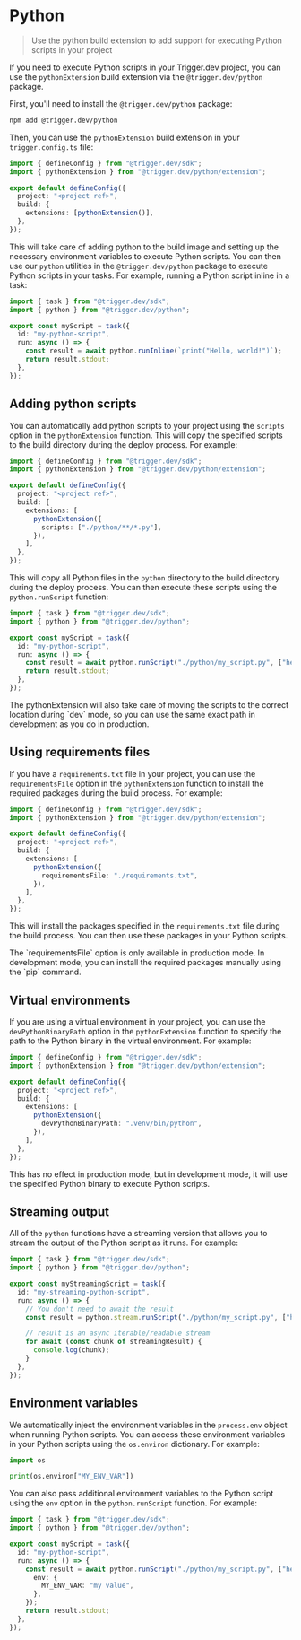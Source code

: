 # Python

> Use the python build extension to add support for executing Python scripts in your project

If you need to execute Python scripts in your Trigger.dev project, you can use the `pythonExtension` build extension via the `@trigger.dev/python` package.

First, you'll need to install the `@trigger.dev/python` package:

```bash
npm add @trigger.dev/python
```

Then, you can use the `pythonExtension` build extension in your `trigger.config.ts` file:

```ts
import { defineConfig } from "@trigger.dev/sdk";
import { pythonExtension } from "@trigger.dev/python/extension";

export default defineConfig({
  project: "<project ref>",
  build: {
    extensions: [pythonExtension()],
  },
});
```

This will take care of adding python to the build image and setting up the necessary environment variables to execute Python scripts. You can then use our `python` utilities in the `@trigger.dev/python` package to execute Python scripts in your tasks. For example, running a Python script inline in a task:

```ts
import { task } from "@trigger.dev/sdk";
import { python } from "@trigger.dev/python";

export const myScript = task({
  id: "my-python-script",
  run: async () => {
    const result = await python.runInline(`print("Hello, world!")`);
    return result.stdout;
  },
});
```

## Adding python scripts

You can automatically add python scripts to your project using the `scripts` option in the `pythonExtension` function. This will copy the specified scripts to the build directory during the deploy process. For example:

```ts
import { defineConfig } from "@trigger.dev/sdk";
import { pythonExtension } from "@trigger.dev/python/extension";

export default defineConfig({
  project: "<project ref>",
  build: {
    extensions: [
      pythonExtension({
        scripts: ["./python/**/*.py"],
      }),
    ],
  },
});
```

This will copy all Python files in the `python` directory to the build directory during the deploy process. You can then execute these scripts using the `python.runScript` function:

```ts
import { task } from "@trigger.dev/sdk";
import { python } from "@trigger.dev/python";

export const myScript = task({
  id: "my-python-script",
  run: async () => {
    const result = await python.runScript("./python/my_script.py", ["hello", "world"]);
    return result.stdout;
  },
});
```

<Note>
  The pythonExtension will also take care of moving the scripts to the correct location during `dev`
  mode, so you can use the same exact path in development as you do in production.
</Note>

## Using requirements files

If you have a `requirements.txt` file in your project, you can use the `requirementsFile` option in the `pythonExtension` function to install the required packages during the build process. For example:

```ts
import { defineConfig } from "@trigger.dev/sdk";
import { pythonExtension } from "@trigger.dev/python/extension";

export default defineConfig({
  project: "<project ref>",
  build: {
    extensions: [
      pythonExtension({
        requirementsFile: "./requirements.txt",
      }),
    ],
  },
});
```

This will install the packages specified in the `requirements.txt` file during the build process. You can then use these packages in your Python scripts.

<Note>
  The `requirementsFile` option is only available in production mode. In development mode, you can
  install the required packages manually using the `pip` command.
</Note>

## Virtual environments

If you are using a virtual environment in your project, you can use the `devPythonBinaryPath` option in the `pythonExtension` function to specify the path to the Python binary in the virtual environment. For example:

```ts
import { defineConfig } from "@trigger.dev/sdk";
import { pythonExtension } from "@trigger.dev/python/extension";

export default defineConfig({
  project: "<project ref>",
  build: {
    extensions: [
      pythonExtension({
        devPythonBinaryPath: ".venv/bin/python",
      }),
    ],
  },
});
```

This has no effect in production mode, but in development mode, it will use the specified Python binary to execute Python scripts.

## Streaming output

All of the `python` functions have a streaming version that allows you to stream the output of the Python script as it runs. For example:

```ts
import { task } from "@trigger.dev/sdk";
import { python } from "@trigger.dev/python";

export const myStreamingScript = task({
  id: "my-streaming-python-script",
  run: async () => {
    // You don't need to await the result
    const result = python.stream.runScript("./python/my_script.py", ["hello", "world"]);

    // result is an async iterable/readable stream
    for await (const chunk of streamingResult) {
      console.log(chunk);
    }
  },
});
```

## Environment variables

We automatically inject the environment variables in the `process.env` object when running Python scripts. You can access these environment variables in your Python scripts using the `os.environ` dictionary. For example:

```python
import os

print(os.environ["MY_ENV_VAR"])
```

You can also pass additional environment variables to the Python script using the `env` option in the `python.runScript` function. For example:

```ts
import { task } from "@trigger.dev/sdk";
import { python } from "@trigger.dev/python";

export const myScript = task({
  id: "my-python-script",
  run: async () => {
    const result = await python.runScript("./python/my_script.py", ["hello", "world"], {
      env: {
        MY_ENV_VAR: "my value",
      },
    });
    return result.stdout;
  },
});
```
